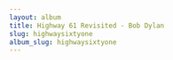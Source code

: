 ```yaml
---
layout: album
title: Highway 61 Revisited - Bob Dylan
slug: highwaysixtyone
album_slug: highwaysixtyone
---
```

